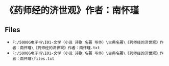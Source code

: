 # 《药师经的济世观》作者：南怀瑾

## Files

- `F:/5000G电子书\I01-文学（小说 诗歌 名著 写作）\古典名著\《药师经的济世观》作者：南怀瑾\《药师经的济世观》作者：南怀瑾.txt`
- `F:/5000G电子书\I01-文学（小说 诗歌 名著 写作）\古典名著\《药师经的济世观》作者：南怀瑾\files.txt`
